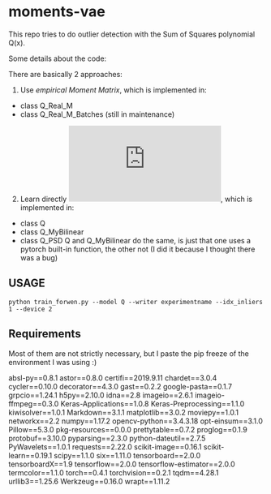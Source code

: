 # moments-vae

This repo tries to do outlier detection with the Sum of Squares polynomial Q(x).

Some details about the code:

There are basically 2 approaches: 

1. Use *empirical Moment Matrix*, which is implemented in:
  * class Q_Real_M
  * class Q_Real_M_Batches (still in maintenance)
2. Learn directly ![equation](https://latex.codecogs.com/gif.latex?M%5E%7B-1%7D), which is implemented in:
  * class Q      
  * class Q_MyBilinear
  * class Q_PSD
  Q and Q_MyBilinear do the same, is just that one uses a pytorch built-in function, the other not (I did it because I thought there was a bug) 
  
  ## USAGE 
  
  `python train_forwen.py --model Q --writer experimentname --idx_inliers 1 --device 2`
  
  ## Requirements
  
  Most of them are not strictly necessary, but I paste the pip freeze of the environment I was using :)
  
absl-py==0.8.1
astor==0.8.0
certifi==2019.9.11
chardet==3.0.4
cycler==0.10.0
decorator==4.3.0
gast==0.2.2
google-pasta==0.1.7
grpcio==1.24.1
h5py==2.10.0
idna==2.8
imageio==2.6.1
imageio-ffmpeg==0.3.0
Keras-Applications==1.0.8
Keras-Preprocessing==1.1.0
kiwisolver==1.0.1
Markdown==3.1.1
matplotlib==3.0.2
moviepy==1.0.1
networkx==2.2
numpy==1.17.2
opencv-python==3.4.3.18
opt-einsum==3.1.0
Pillow==5.3.0
pkg-resources==0.0.0
prettytable==0.7.2
proglog==0.1.9
protobuf==3.10.0
pyparsing==2.3.0
python-dateutil==2.7.5
PyWavelets==1.0.1
requests==2.22.0
scikit-image==0.16.1
scikit-learn==0.19.1
scipy==1.1.0
six==1.11.0
tensorboard==2.0.0
tensorboardX==1.9
tensorflow==2.0.0
tensorflow-estimator==2.0.0
termcolor==1.1.0
torch==0.4.1
torchvision==0.2.1
tqdm==4.28.1
urllib3==1.25.6
Werkzeug==0.16.0
wrapt==1.11.2
